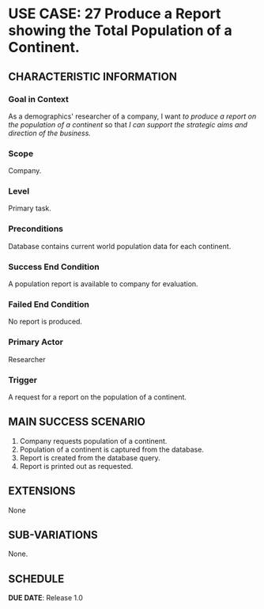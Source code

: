 # USE CASE: 27 Produce a Report showing the Total Population of a Continent.

## CHARACTERISTIC INFORMATION

### Goal in Context

As a demographics' researcher of a company, I want *to produce a report on the population of a continent* so that *I can support the strategic aims and direction of the business.*

### Scope

Company.

### Level

Primary task.

### Preconditions

Database contains current world population data for each continent.

### Success End Condition

A population report is available to company for evaluation.

### Failed End Condition

No report is produced.

### Primary Actor

Researcher

### Trigger

A request for a report on the population of a continent.

## MAIN SUCCESS SCENARIO

1. Company requests population of a continent.
2. Population of a continent is captured from the database.
3. Report is created from the database query.
4. Report is printed out as requested.

## EXTENSIONS

None

## SUB-VARIATIONS

None.

## SCHEDULE

**DUE DATE**: Release 1.0